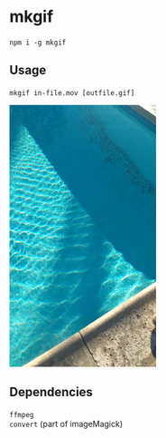 # mkgif
`npm i -g mkgif`  
## Usage
`mkgif in-file.mov [outfile.gif]`

![water gif](https://raw.githubusercontent.com/zvakanaka/mkgif/master/test/water.gif)  

## Dependencies
`ffmpeg`  
`convert` (part of imageMagick)  
